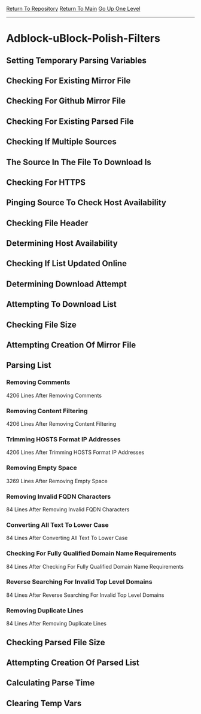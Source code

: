 [Return To Repository](https://github.com/deathbybandaid/piholeparser/)
[Return To Main](https://github.com/deathbybandaid/piholeparser/blob/master/RecentRunLogs/Mainlog.md)
[Go Up One Level](https://github.com/deathbybandaid/piholeparser/blob/master/RecentRunLogs/TopLevelScripts/30-Processing-External-Blacklists.md)
____________________________________
# Adblock-uBlock-Polish-Filters
## Setting Temporary Parsing Variables
## Checking For Existing Mirror File
## Checking For Github Mirror File
## Checking For Existing Parsed File
## Checking If Multiple Sources
## The Source In The File To Download Is
## Checking For HTTPS
## Pinging Source To Check Host Availability
## Checking File Header
## Determining Host Availability
## Checking If List Updated Online
## Determining Download Attempt
## Attempting To Download List
## Checking File Size
## Attempting Creation Of Mirror File
## Parsing List
### Removing Comments
4206 Lines After Removing Comments
### Removing Content Filtering
4206 Lines After Removing Content Filtering
### Trimming HOSTS Format IP Addresses
4206 Lines After Trimming HOSTS Format IP Addresses
### Removing Empty Space
3269 Lines After Removing Empty Space
### Removing Invalid FQDN Characters
84 Lines After Removing Invalid FQDN Characters
### Converting All Text To Lower Case
84 Lines After Converting All Text To Lower Case
### Checking For Fully Qualified Domain Name Requirements
84 Lines After Checking For Fully Qualified Domain Name Requirements
### Reverse Searching For Invalid Top Level Domains
84 Lines After Reverse Searching For Invalid Top Level Domains
### Removing Duplicate Lines
84 Lines After Removing Duplicate Lines
## Checking Parsed File Size
## Attempting Creation Of Parsed List
## Calculating Parse Time
## Clearing Temp Vars

